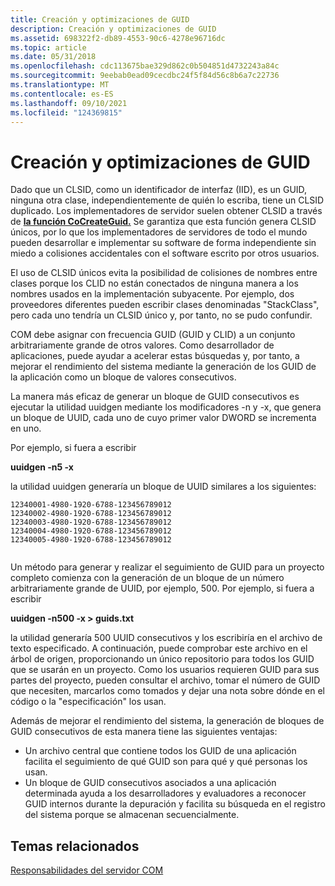 ```yaml
---
title: Creación y optimizaciones de GUID
description: Creación y optimizaciones de GUID
ms.assetid: 698322f2-db89-4553-90c6-4278e96716dc
ms.topic: article
ms.date: 05/31/2018
ms.openlocfilehash: cdc113675bae329d862c0b504851d4732243a84c
ms.sourcegitcommit: 9eebab0ead09cecdbc24f5f84d56c8b6a7c22736
ms.translationtype: MT
ms.contentlocale: es-ES
ms.lasthandoff: 09/10/2021
ms.locfileid: "124369815"
---
```

# <a name="guid-creation-and-optimizations"></a>Creación y optimizaciones de GUID

Dado que un CLSID, como un identificador de interfaz (IID), es un GUID, ninguna otra clase, independientemente de quién lo escriba, tiene un CLSID duplicado. Los implementadores de servidor suelen obtener CLSID a través de [**la función CoCreateGuid.**](/windows/desktop/api/combaseapi/nf-combaseapi-cocreateguid) Se garantiza que esta función genera CLSID únicos, por lo que los implementadores de servidores de todo el mundo pueden desarrollar e implementar su software de forma independiente sin miedo a colisiones accidentales con el software escrito por otros usuarios.

El uso de CLSID únicos evita la posibilidad de colisiones de nombres entre clases porque los CLID no están conectados de ninguna manera a los nombres usados en la implementación subyacente. Por ejemplo, dos proveedores diferentes pueden escribir clases denominadas "StackClass", pero cada uno tendría un CLSID único y, por tanto, no se pudo confundir.

COM debe asignar con frecuencia GUID (GUID y CLID) a un conjunto arbitrariamente grande de otros valores. Como desarrollador de aplicaciones, puede ayudar a acelerar estas búsquedas y, por tanto, a mejorar el rendimiento del sistema mediante la generación de los GUID de la aplicación como un bloque de valores consecutivos.

La manera más eficaz de generar un bloque de GUID consecutivos es ejecutar la utilidad uuidgen mediante los modificadores -n y -x, que genera un bloque de UUID, cada uno de cuyo primer valor DWORD se incrementa en uno.

Por ejemplo, si fuera a escribir

**uuidgen -n5 -x**

la utilidad uuidgen generaría un bloque de UUID similares a los siguientes:

``` syntax
12340001-4980-1920-6788-123456789012
12340002-4980-1920-6788-123456789012
12340003-4980-1920-6788-123456789012
12340004-4980-1920-6788-123456789012
12340005-4980-1920-6788-123456789012
 
```

Un método para generar y realizar el seguimiento de GUID para un proyecto completo comienza con la generación de un bloque de un número arbitrariamente grande de UUID, por ejemplo, 500. Por ejemplo, si fuera a escribir

**uuidgen -n500 -x > guids.txt**

la utilidad generaría 500 UUID consecutivos y los escribiría en el archivo de texto especificado. A continuación, puede comprobar este archivo en el árbol de origen, proporcionando un único repositorio para todos los GUID que se usarán en un proyecto. Como los usuarios requieren GUID para sus partes del proyecto, pueden consultar el archivo, tomar el número de GUID que necesiten, marcarlos como tomados y dejar una nota sobre dónde en el código o la "especificación" los usan.

Además de mejorar el rendimiento del sistema, la generación de bloques de GUID consecutivos de esta manera tiene las siguientes ventajas:

-   Un archivo central que contiene todos los GUID de una aplicación facilita el seguimiento de qué GUID son para qué y qué personas los usan.
-   Un bloque de GUID consecutivos asociados a una aplicación determinada ayuda a los desarrolladores y evaluadores a reconocer GUID internos durante la depuración y facilita su búsqueda en el registro del sistema porque se almacenan secuencialmente.

## <a name="related-topics"></a>Temas relacionados

<dl> <dt>

[Responsabilidades del servidor COM](com-server-responsibilities.md)
</dt> </dl>

 

 




